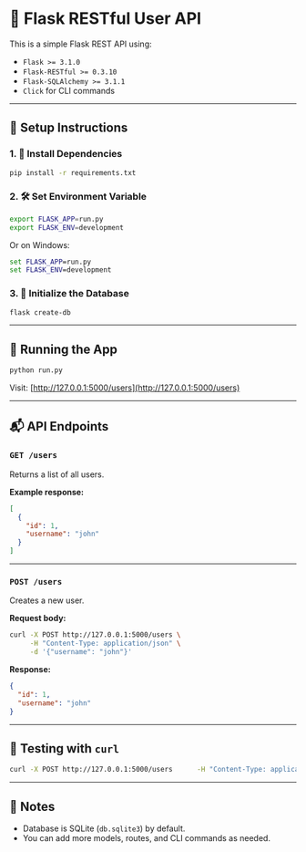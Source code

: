 
# 🚀 Flask RESTful User API

This is a simple Flask REST API using:

- `Flask >= 3.1.0`
- `Flask-RESTful >= 0.3.10`
- `Flask-SQLAlchemy >= 3.1.1`
- `Click` for CLI commands


---

## 🚧 Setup Instructions

### 1. 🔧 Install Dependencies

```bash
pip install -r requirements.txt
```

### 2. 🛠️ Set Environment Variable

```bash
export FLASK_APP=run.py
export FLASK_ENV=development
```

Or on Windows:

```cmd
set FLASK_APP=run.py
set FLASK_ENV=development
```

### 3. 🧱 Initialize the Database

```bash
flask create-db
```

---

## 🚀 Running the App

```bash
python run.py
```

Visit: [http://127.0.0.1:5000/users](http://127.0.0.1:5000/users)

---

## 📬 API Endpoints

### `GET /users`

Returns a list of all users.

**Example response:**
```json
[
  {
    "id": 1,
    "username": "john"
  }
]
```

---

### `POST /users`

Creates a new user.

**Request body:**
```sh
curl -X POST http://127.0.0.1:5000/users \
     -H "Content-Type: application/json" \
     -d '{"username": "john"}'

```

**Response:**
```json
{
  "id": 1,
  "username": "john"
}
```

---

## 🧪 Testing with `curl`

```bash
curl -X POST http://127.0.0.1:5000/users      -H "Content-Type: application/json"      -d '{"username": "john"}'
```

---

## 📌 Notes

- Database is SQLite (`db.sqlite3`) by default.
- You can add more models, routes, and CLI commands as needed.

